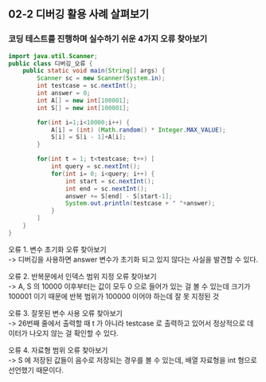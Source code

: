 ## 02-2 디버깅 활용 사례 살펴보기 

### 코딩 테스트를 진행하며 실수하기 쉬운 4가지 오류 찾아보기 

```java
import java.util.Scanner;
public class 디버깅_오류 {
    public static void main(String[] args) {
        Scanner sc = new Scanner(System.in);
        int testcase = sc.nextInt();
        int answer = 0;
        int A[] = new int[100001];
        int S[] = new int[100001];

        for(int i=1;i<10000;i++) {
            A[i] = (int) (Math.random() * Integer.MAX_VALUE);
            S[i] = S[i - 1]+A[i];
        }

        for(int t = 1; t<testcase; t++) [
            int query = sc.nextInt();
            for(int i= 0; i<query; i++) {
                int start = sc.nextInt();
                int end = sc.nextInt();
                answer += S[end] - S[start-1];
                System.out.println(testcase + " "+answer);
            }
        ]
    }
}
```

오류 1. 변수 초기화 오류 찾아보기<br>
-> 디버깅을 사용하면 answer 변수가 초기화 되고 있지 않다는 사실을 발견할 수 있다. 

오류 2. 반복문에서 인덱스 범위 지정 오류 찾아보기<br>
-> A, S 의 10000 이후부터는 값이 모두 0 으로 들어가 있는 걸 볼 수 있는데 크기가 100001 이기 때문에 반복 범위가 100000 이어야 하는데 잘 못 지정된 것

오류 3. 잘못된 변수 사용 오류 찾아보기<br>
-> 26번째 줄에서 출력할 때 t 가 아니라 testcase 로 출력하고 있어서 정상적으로 데이터가 나오지 않는 걸 확인할 수 있다. 


오류 4. 자료형 범위 오류 찾아보기<br>
-> S 에 저장된 값들이 음수로 저장되는 경우를 볼 수 있는데, 배열 자료형을 int 형으로 선언했기 때문이다. 

